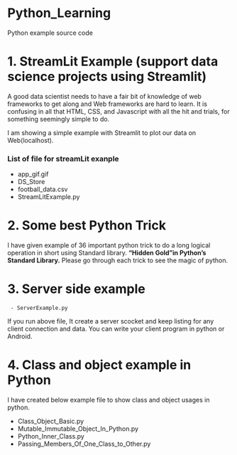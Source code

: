 # Python_Learning
Python example source code

# 1. StreamLit Example (support data science projects using Streamlit)

 A good data scientist needs to have a fair bit of knowledge of web frameworks to get along and Web frameworks are hard to learn. 
It is confusing in all that HTML, CSS, and Javascript with all the hit and trials, for something seemingly simple to do.
 
I am showing a simple example with Streamlit to plot our data on Web(localhost).
### List of file for streamLit exanple
- app_gif.gif
- DS_Store
- football_data.csv
- StreamLitExample.py
# 2. Some best Python Trick
I have given example of 36 important python trick to do a long logical operation in short using Standard library. **“Hidden Gold”in Python’s Standard Library.** Please go through each trick to see the magic of python. 

# 3. Server side example
     - ServerExample.py
If you run above file, It create a server scocket and keep listing for any client  connection
and data. You can write your client program in python or Android.

# 4. Class and object example in Python
I have created below example file to show class and object usages in python.
- Class_Object_Basic.py
- Mutable_Immutable_Object_In_Python.py
- Python_Inner_Class.py
- Passing_Members_Of_One_Class_to_Other.py

